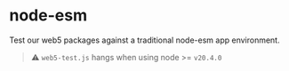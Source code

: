# node-esm

Test our web5 packages against a traditional node-esm app environment.

> ⚠️ `web5-test.js` hangs when using node >= `v20.4.0`
